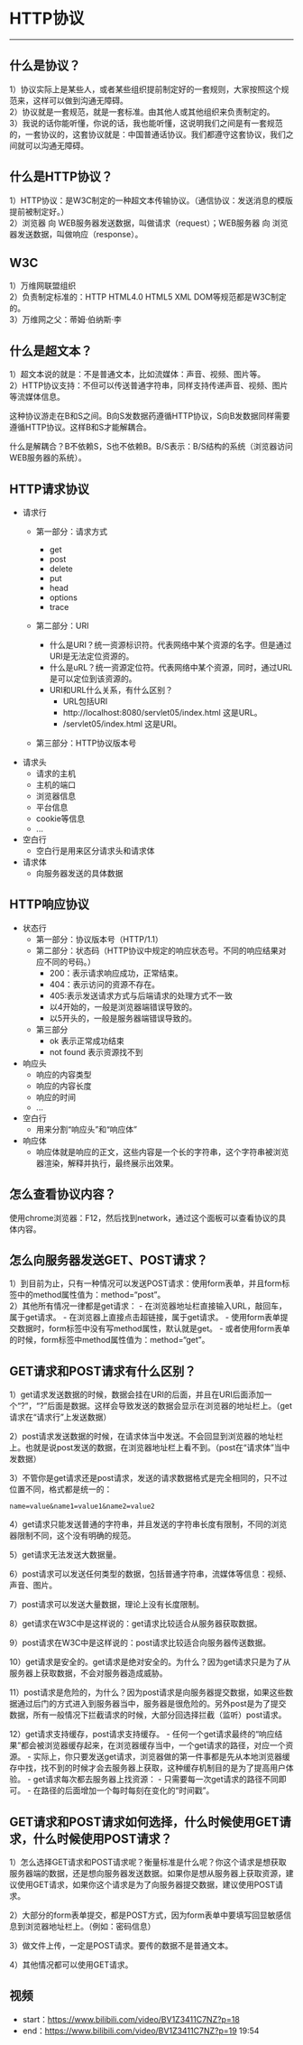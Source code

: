 # HTTP协议
---
## 什么是协议？
1）协议实际上是某些人，或者某些组织提前制定好的一套规则，大家按照这个规范来，这样可以做到沟通无障碍。  
2）协议就是一套规范，就是一套标准。由其他人或其他组织来负责制定的。  
3）我说的话你能听懂，你说的话，我也能听懂，这说明我们之间是有一套规范的，一套协议的，这套协议就是：中国普通话协议。我们都遵守这套协议，我们之间就可以沟通无障碍。

## 什么是HTTP协议？
1）HTTP协议：是W3C制定的一种超文本传输协议。（通信协议：发送消息的模版提前被制定好。）  
2）浏览器 向 WEB服务器发送数据，叫做请求（request）；WEB服务器 向 浏览器发送数据，叫做响应（response）。

## W3C
1）万维网联盟组织  
2）负责制定标准的：HTTP HTML4.0 HTML5 XML DOM等规范都是W3C制定的。  
3）万维网之父：蒂姆·伯纳斯·李

## 什么是超文本？

1）超文本说的就是：不是普通文本，比如流媒体：声音、视频、图片等。  
2）HTTP协议支持：不但可以传送普通字符串，同样支持传递声音、视频、图片等流媒体信息。

这种协议游走在B和S之间。B向S发数据药遵循HTTP协议，S向B发数据同样需要遵循HTTP协议。这样B和S才能解耦合。

什么是解耦合？B不依赖S，S也不依赖B。B/S表示：B/S结构的系统（浏览器访问WEB服务器的系统）。

## HTTP请求协议
- 请求行
	- 第一部分：请求方式
		- get
		- post
		- delete
		- put
		- head
		- options
		- trace
	- 第二部分：URI
		- 什么是URI？统一资源标识符。代表网络中某个资源的名字。但是通过URI是无法定位资源的。
		- 什么是uRL？统一资源定位符。代表网络中某个资源，同时，通过URL是可以定位到该资源的。
		- URI和URL什么关系，有什么区别？
			- URL包括URI
			- http://localhost:8080/servlet05/index.html 这是URL。
			- /servlet05/index.html 这是URI。

	- 第三部分：HTTP协议版本号
- 请求头
	- 请求的主机
	- 主机的端口
	- 浏览器信息
	- 平台信息
	- cookie等信息
	- ...
- 空白行
	- 空白行是用来区分请求头和请求体
- 请求体
	- 向服务器发送的具体数据

## HTTP响应协议
- 状态行
	- 第一部分：协议版本号（HTTP/1.1）
	- 第二部分：状态码（HTTP协议中规定的响应状态号。不同的响应结果对应不同的号码。）
		- 200：表示请求响应成功，正常结束。
		- 404：表示访问的资源不存在。
		- 405:表示发送请求方式与后端请求的处理方式不一致
		- 以4开始的，一般是浏览器端错误导致的。
		- 以5开头的，一般是服务器端错误导致的。
	- 第三部分
		- ok 表示正常成功结束
		- not found 表示资源找不到
- 响应头
	- 响应的内容类型
	- 响应的内容长度
	- 响应的时间
	- ...
- 空白行
	- 用来分割“响应头”和“响应体”
- 响应体
	- 响应体就是响应的正文，这些内容是一个长的字符串，这个字符串被浏览器渲染，解释并执行，最终展示出效果。

## 怎么查看协议内容？

使用chrome浏览器：F12，然后找到network，通过这个面板可以查看协议的具体内容。

## 怎么向服务器发送GET、POST请求？

1）到目前为止，只有一种情况可以发送POST请求：使用form表单，并且form标签中的method属性值为：method=“post”。  
2）其他所有情况一律都是get请求：
	- 在浏览器地址栏直接输入URL，敲回车，属于get请求。
	- 在浏览器上直接点击超链接，属于get请求。
	- 使用form表单提交数据时，form标签中没有写method属性，默认就是get。
	- 或者使用form表单的时候，form标签中method属性值为：method=“get”。

## GET请求和POST请求有什么区别？
1）get请求发送数据的时候，数据会挂在URI的后面，并且在URI后面添加一个“?”，“?”后面是数据。这样会导致发送的数据会显示在浏览器的地址栏上。（get请求在“请求行”上发送数据）  

2）post请求发送数据的时候，在请求体当中发送。不会回显到浏览器的地址栏上。也就是说post发送的数据，在浏览器地址栏上看不到。（post在“请求体”当中发数据）

3）不管你是get请求还是post请求，发送的请求数据格式是完全相同的，只不过位置不同，格式都是统一的：
```
name=value&name1=value1&name2=value2
```
4）get请求只能发送普通的字符串，并且发送的字符串长度有限制，不同的浏览器限制不同，这个没有明确的规范。

5）get请求无法发送大数据量。

6）post请求可以发送任何类型的数据，包括普通字符串，流媒体等信息：视频、声音、图片。

7）post请求可以发送大量数据，理论上没有长度限制。

8）get请求在W3C中是这样说的：get请求比较适合从服务器获取数据。

9）post请求在W3C中是这样说的：post请求比较适合向服务器传送数据。

10）get请求是安全的。get请求是绝对安全的。为什么？因为get请求只是为了从服务器上获取数据，不会对服务器造成威胁。

11）post请求是危险的，为什么？因为post请求是向服务器提交数据，如果这些数据通过后门的方式进入到服务器当中，服务器是很危险的。另外post是为了提交数据，所有一般情况下拦截请求的时候，大部分回选择拦截（监听）post请求。

12）get请求支持缓存，post请求支持缓存。
	- 任何一个get请求最终的“响应结果”都会被浏览器缓存起来，在浏览器缓存当中，一个get请求的路径，对应一个资源。
	- 实际上，你只要发送get请求，浏览器做的第一件事都是先从本地浏览器缓存中找，找不到的时候才会去服务器上获取，这种缓存机制目的是为了提高用户体验。
	- get请求每次都去服务器上找资源：
		- 只需要每一次get请求的路径不同即可。
		- 在路径的后面增加一个每时每刻在变化的“时间戳”。

## GET请求和POST请求如何选择，什么时候使用GET请求，什么时候使用POST请求？
1）怎么选择GET请求和POST请求呢？衡量标准是什么呢？你这个请求是想获取服务器端的数据，还是想向服务器发送数据。如果你是想从服务器上获取资源，建议使用GET请求，如果你这个请求是为了向服务器提交数据，建议使用POST请求。

2）大部分的form表单提交，都是POST方式，因为form表单中要填写回显敏感信息到浏览器地址栏上。（例如：密码信息）

3）做文件上传，一定是POST请求。要传的数据不是普通文本。

4）其他情况都可以使用GET请求。

## 视频
- start：https://www.bilibili.com/video/BV1Z3411C7NZ?p=18
- end：https://www.bilibili.com/video/BV1Z3411C7NZ?p=19 19:54 